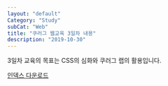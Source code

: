 ```yaml
---
layout: "default"
Category: "Study"
subCat: "Web"
title: "쿠러그 웹교육 3일차 내용"
description: "2019-10-30"
---
```


3일차 교육의 목표는 CSS의 심화와 쿠러그 랩의 활용입니다.

<a href = "index2.html"> 인덱스 다운로드</a>
